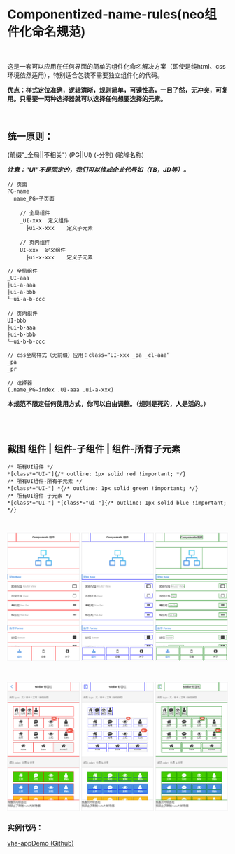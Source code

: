 # Componentized-name-rules(neo组件化命名规范)

<br/>

这是一套可以应用在任何界面的简单的组件化命名解决方案（即使是纯html、css环境依然适用），特别适合包装不需要独立组件化的代码。

**优点：样式定位准确，逻辑清晰，规则简单，可读性高，一目了然，无冲突，可复用。只需要一两种选择器就可以选择任何想要选择的元素。**

<br/>

## 统一原则：

(前缀"_全局||不相关") (PG||UI) (-分割) (驼峰名称)

*<b>注意："UI"不是固定的，我们可以换成企业代号如（TB，JD等）。</b>*

```
// 页面
PG-name
  name_PG-子页面
  
    // 全局组件
    _UI-xxx  定义组件
      ├ui-x-xxx    定义子元素
    
    // 页内组件
    UI-xxx  定义组件
      ├ui-x-xxx    定义子元素
```

```
// 全局组件
_UI-aaa
├ui-a-aaa
├ui-a-bbb
└─ui-a-b-ccc

// 页内组件
UI-bbb
├ui-b-aaa
├ui-b-bbb
└─ui-b-b-ccc
```

```
// css全局样式（无前缀）应用：class=“UI-xxx _pa _cl-aaa”
_pa
_pr
```

```
// 选择器
(.name_PG-index .UI-aaa .ui-a-xxx)
```

**本规范不限定任何使用方式，你可以自由调整。（规则是死的，人是活的。）**

<br/>
<br/>

## 截图 组件 | 组件-子组件 | 组件-所有子元素

```
/* 所有UI组件 */
*[class*="UI-"]{/* outline: 1px solid red !important; */}
/* 所有UI组件-所有子元素 */
*[class*="UI-"] *{/* outline: 1px solid green !important; */}
/* 所有UI组件-子元素 */
*[class*="UI-"] *[class*="ui-"]{/* outline: 1px solid blue !important; */}
```

<br/>

![image](README/1.png)

<br/>

![image](README/2.png)

### 实例代码：

[vha-appDemo (Github)](https://github.com/neoStudioGroup/vha-appDemo)

